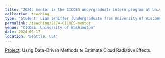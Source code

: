```yaml
---
title: "2024: mentor in the CICOES undergraduate intern program at University of Washington"
collection: teaching
type: "Student: Liam Schiffer (Undergraduate from University of Wisconsin, Madison)"
permalink: /teaching/2024-CICOES-mentor
venue: "CICOES, University of Washington"
date: 2024-06-17
location: "Seattle, USA"
---
```


[Project](https://cicoes.uw.edu/education/internships/projects/): Using Data-Driven Methods to Estimate Cloud Radiative Effects.
